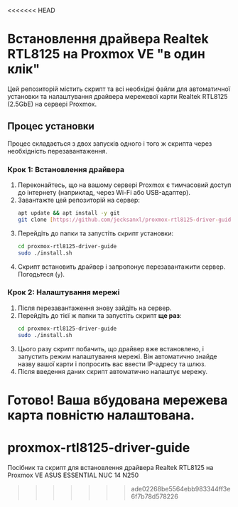 <<<<<<< HEAD
# Встановлення драйвера Realtek RTL8125 на Proxmox VE "в один клік"

Цей репозиторій містить скрипт та всі необхідні файли для автоматичної установки та налаштування драйвера мережевої карти Realtek RTL8125 (2.5GbE) на сервері Proxmox.

## Процес установки

Процес складається з двох запусків одного і того ж скрипта через необхідність перезавантаження.

### Крок 1: Встановлення драйвера

1.  Переконайтесь, що на вашому сервері Proxmox є тимчасовий доступ до інтернету (наприклад, через Wi-Fi або USB-адаптер).
2.  Завантажте цей репозиторій на сервер:
    ```bash
    apt update && apt install -y git
    git clone [https://github.com/jecksanxl/proxmox-rtl8125-driver-guide.git](https://github.com/jecksanxl/proxmox-rtl8125-driver-guide.git)
    ```
3.  Перейдіть до папки та запустіть скрипт установки:
    ```bash
    cd proxmox-rtl8125-driver-guide
    sudo ./install.sh
    ```
4.  Скрипт встановить драйвер і запропонує перезавантажити сервер. Погодьтеся (`y`).

### Крок 2: Налаштування мережі

1.  Після перезавантаження знову зайдіть на сервер.
2.  Перейдіть до тієї ж папки та запустіть скрипт **ще раз**:
    ```bash
    cd proxmox-rtl8125-driver-guide
    sudo ./install.sh
    ```
3.  Цього разу скрипт побачить, що драйвер вже встановлено, і запустить режим налаштування мережі. Він автоматично знайде назву вашої карти і попросить вас ввести IP-адресу та шлюз.
4.  Після введення даних скрипт автоматично налаштує мережу.

**Готово!** Ваша вбудована мережева карта повністю налаштована.
=======
# proxmox-rtl8125-driver-guide
Посібник та скрипт для встановлення драйвера Realtek RTL8125 на Proxmox VE
ASUS ESSENTIAL NUC 14 N250 
>>>>>>> ade02268be5564ebb983344ff3e6f7b78d578226
